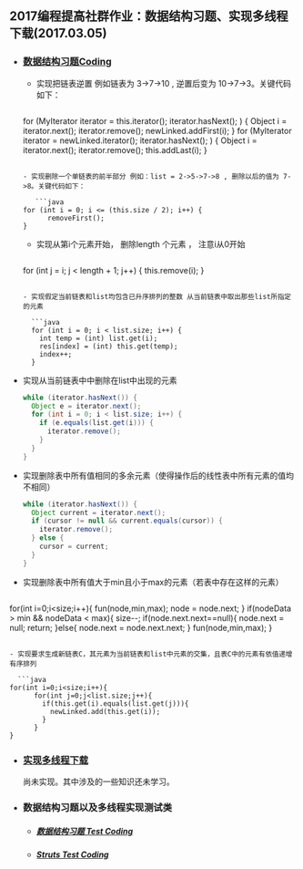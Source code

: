 ## 2017编程提高社群作业：数据结构习题、实现多线程下载(2017.03.05)

- ### [数据结构习题Coding](https://github.com/china-kook/coding2017/blob/master/group18/935542673/Coding/20170305/src/com/ikook/linked/LinkedUtil.java)

  - 实现把链表逆置 例如链表为 3->7->10 , 逆置后变为 10->7->3。关键代码如下：

    ```java
  for (MyIterator iterator = this.iterator(); iterator.hasNext(); ) {
        Object i = iterator.next();
        iterator.remove();
        newLinked.addFirst(i);
  }
  for (MyIterator iterator = newLinked.iterator(); iterator.hasNext(); ) {
        Object i = iterator.next();
        iterator.remove();
        this.addLast(i);
  }
  ```

  - 实现删除一个单链表的前半部分 例如：list = 2->5->7->8 , 删除以后的值为 7->8。关键代码如下：

     ```java
  for (int i = 0; i <= (this.size / 2); i++) {
        removeFirst();
  }
  ```

  - 实现从第i个元素开始， 删除length 个元素 ， 注意i从0开始

    ```java
  for (int j = i; j < length + 1; j++) {
        this.remove(i);
  }
  ```

  - 实现假定当前链表和list均包含已升序排列的整数 从当前链表中取出那些list所指定的元素

    ```java
    for (int i = 0; i < list.size; i++) {
      int temp = (int) list.get(i);
      res[index] = (int) this.get(temp);
      index++;
    }
    ```

 - 实现从当前链表中中删除在list中出现的元素

    ```java
    while (iterator.hasNext()) {
      Object e = iterator.next();
      for (int i = 0; i < list.size; i++) {
        if (e.equals(list.get(i))) {
          iterator.remove();
        }
      }
    }
    ```

  - 实现删除表中所有值相同的多余元素（使得操作后的线性表中所有元素的值均不相同）

    ```java
    while (iterator.hasNext()) {
      Object current = iterator.next();
      if (cursor != null && current.equals(cursor)) {
        iterator.remove();
      } else {
        cursor = current;
      }
    }
    ```

 - 实现删除表中所有值大于min且小于max的元素（若表中存在这样的元素）

    ```java
  for(int i=0;i<size;i++){
        fun(node,min,max);
        node = node.next;
  }
  if(nodeData > min && nodeData < max){
        size--;
        if(node.next.next==null){
          node.next = null;
          return;
        }else{
          node.next = node.next.next;
        }
        fun(node,min,max);
  }
  ```

  - 实现要求生成新链表C，其元素为当前链表和list中元素的交集，且表C中的元素有依值递增有序排列

    ```java
  for(int i=0;i<size;i++){
        for(int j=0;j<list.size;j++){
          if(this.get(i).equals(list.get(j))){
            newLinked.add(this.get(i));
          }
        }
  }
  ```

- ### [实现多线程下载](https://github.com/china-kook/coding2017/tree/master/group18/935542673/Coding/20170305/src/com/ikook/download)

    尚未实现。其中涉及的一些知识还未学习。

- ### 数据结构习题以及多线程实现测试类

  - ##### [数据结构习题 Test Coding](https://github.com/china-kook/coding2017/blob/master/group18/935542673/Coding/20170305/junit/com/ikook/linked/LinkedUtilTest.java)

  - ##### [Struts Test Coding](https://github.com/china-kook/coding2017/blob/master/group18/935542673/Coding/20170305/junit/com/ikook/download/FileDownloaderTest.java)
